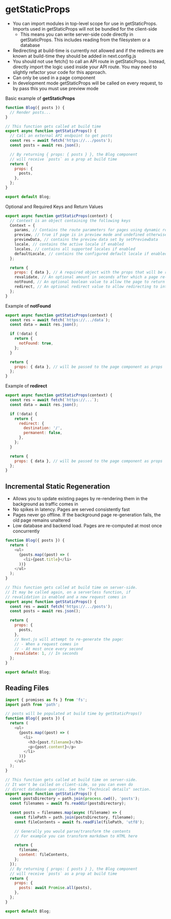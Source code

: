 # getStaticProps

- You can import modules in top-level scope for use in getStaticProps. Imports used in getStaticProps will not be bundled for the client-side
  - This means you can write server-side code directly in getStaticProps. This includes reading from the filesystem or a database
- Redirecting at build-time is currently not allowed and if the redirects are known at build-time they should be added in next.config.js
- You should not use fetch() to call an API route in getStaticProps. Instead, directly import the logic used inside your API route. You may need to slightly refactor your code for this approach.
- Can only be used in a page component
- In development mode getStaticProps will be called on every request, to by pass this you must use preview mode

Basic example of **getStaticProps**

```js
function Blog({ posts }) {
  // Render posts...
}

// This function gets called at build time
export async function getStaticProps() {
  // Call an external API endpoint to get posts
  const res = await fetch('https://.../posts');
  const posts = await res.json();

  // By returning { props: { posts } }, the Blog component
  // will receive `posts` as a prop at build time
  return {
    props: {
      posts,
    },
  };
}

export default Blog;
```

Optional and Required Keys and Return Values

```js
export async function getStaticProps(context) {
  // Context is an object containing the following keys
  Context = {
    params, // Contains the route parameters for pages using dynamic routes, usually used with getStaticPaths
    preview, // true if page is in preview mode and undefined otherwise
    previewData, // contains the preview data set by setPreviewData
    locale, // contains the active locale if enabled
    locales, // contains all supported locales if enabled
    defaultLocale, // contains the configured default locale if enabled
  };

  return {
    props: { data }, // A required object with the props that will be received by the page component. It should be a serialized object
    revalidate, // An optional amount in seconds after which a page re-generation can occur.
    notFound, // An optional boolean value to allow the page to return a 404 status and page.
    redirect, // An optional redirect value to allow redirecting to internal and external resources. It should match the shape of { destination: string, permanent: boolean }. In some rare cases, you might need to assign a custom status code for older HTTP Clients to properly redirect. In these cases, you can use the statusCode property instead of the permanent property, but not both.
  };
}
```

Example of **notFound**

```js
export async function getStaticProps(context) {
  const res = await fetch(`https://.../data`);
  const data = await res.json();

  if (!data) {
    return {
      notFound: true,
    };
  }

  return {
    props: { data }, // will be passed to the page component as props
  };
}
```

Example of **redirect**

```js
export async function getStaticProps(context) {
  const res = await fetch(`https://...`);
  const data = await res.json();

  if (!data) {
    return {
      redirect: {
        destination: '/',
        permanent: false,
      },
    };
  }

  return {
    props: { data }, // will be passed to the page component as props
  };
}
```

## Incremental Static Regeneration

- Allows you to update existing pages by re-rendering them in the background as traffic comes in
- No spikes in latency. Pages are served consistently fast
- Pages never go offline. If the background page re-generation fails, the old page remains unaltered
- Low database and backend load. Pages are re-computed at most once concurrently

```js
function Blog({ posts }) {
  return (
    <ul>
      {posts.map((post) => (
        <li>{post.title}</li>
      ))}
    </ul>
  );
}

// This function gets called at build time on server-side.
// It may be called again, on a serverless function, if
// revalidation is enabled and a new request comes in
export async function getStaticProps() {
  const res = await fetch('https://.../posts');
  const posts = await res.json();

  return {
    props: {
      posts,
    },
    // Next.js will attempt to re-generate the page:
    // - When a request comes in
    // - At most once every second
    revalidate: 1, // In seconds
  };
}

export default Blog;
```

## Reading Files

```js
import { promises as fs } from 'fs';
import path from 'path';

// posts will be populated at build time by getStaticProps()
function Blog({ posts }) {
  return (
    <ul>
      {posts.map((post) => (
        <li>
          <h3>{post.filename}</h3>
          <p>{post.content}</p>
        </li>
      ))}
    </ul>
  );
}

// This function gets called at build time on server-side.
// It won't be called on client-side, so you can even do
// direct database queries. See the "Technical details" section.
export async function getStaticProps() {
  const postsDirectory = path.join(process.cwd(), 'posts');
  const filenames = await fs.readdir(postsDirectory);

  const posts = filenames.map(async (filename) => {
    const filePath = path.join(postsDirectory, filename);
    const fileContents = await fs.readFile(filePath, 'utf8');

    // Generally you would parse/transform the contents
    // For example you can transform markdown to HTML here

    return {
      filename,
      content: fileContents,
    };
  });
  // By returning { props: { posts } }, the Blog component
  // will receive `posts` as a prop at build time
  return {
    props: {
      posts: await Promise.all(posts),
    },
  };
}

export default Blog;
```
